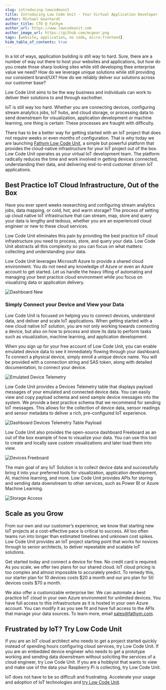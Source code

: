 ```yaml
---
slug: introducing-lowcodeunit
title: Introducing Low Code Unit - Your Virtual Application Developer
author: Michael Gearhardt
author_title: CTO @ Fathym
author_url: https://www.lowcodeunit.com
author_image_url: https://github.com/mcgear.png
tags: [website, application, no code, micro-frontend]
hide_table_of_contents: true
---
```

<!-- 
![Low Code Unit Diagram](/img/lowcodeunit-diagram.png) -->

In a lot of ways, application building is still way to hard.  Sure, there are a number of way out there to host your websites and applications, but how do you create those sharp looking sites while still developing thee enterprise value we need?  How do we leverage unique solutions while still providing our consistent brand/UX?  How do we reliably deliver our solutions across our customer base?  

Low Code Unit aims to be the way business and individuals can work to deliver their solutions to and through eachother.

IoT is still way too hard. Whether you are connecting devices, configuring stream analytics jobs, IoT hubs, and cloud storage, or processing data to send downstream for visualization, application development or machine learning, one thing is certain: These processes are fraught with difficulty.

There has to be a better way for getting started with an IoT project that does not require weeks or even months of configuration.<!--truncate--> That is why today we are launching [Fathym Low Code Unit](https://www.lowcodeunit.com), a simple but powerful platform that provides the cloud-native infrastructure for your IoT project out of the box. Low Code Unit operates as your virtual IoT development team. The platform radically reduces the time and work involved in getting devices connected, understanding their data, and delivering end-to-end customer driven IoT applications.

## Best Practice IoT Cloud Infrastructure, Out of the Box

Have you ever spent weeks researching and configuring stream analytics jobs, data mapping, or cold, hot, and warm storage? The process of setting up cloud native IoT infrastructure that can stream, map, store and query your data is lengthy and tedious, whether you are an experienced cloud engineer or new to these cloud services.

Low Code Unit eliminates this pain by providing the best practice IoT cloud infrastructure you need to process, store, and query your data. Low Code Unit abstracts all this complexity so you can focus on what matters: collecting and understanding your data.  

Low Code Unit leverages Microsoft Azure to provide a shared cloud environment. You do not need any knowledge of Azure or even an Azure account to get started. Let us handle the heavy lifting of automating and managing your best practice cloud environment while you focus on visualizing data or application delivery.

![Dashboard New](/img/screenshots/dashboard-new.png)

### Simply Connect your Device and View your Data

Low Code Unit is focused on helping you to connect devices, understand data, and deliver and scale IoT applications. When getting started with a new cloud native IoT solution, you are not only working towards connecting a device, but also on how to process and store its data to perform tasks such as visualization, machine learning, and application development.  

When you sign up for your free account of Low Code Unit, you can enable emulated device data to see it immediately flowing through your dashboard. To connect a physical device, simply enroll a unique device name. You will be provided with a connection string and SAS token, along with detailed documentation, to connect your device.

![Emulated Device Telemetry](/img/screenshots/dashboard-emulated-telemetry.png)

Low Code Unit provides a Devices Telemetry table that displays payload messages of your emulated and connected device data. You can easily view and copy payload schema and send sample device messages into the system. We provide a best practice schema that we recommend for sending IoT messages. This allows for the collection of device data, sensor readings and sensor metadata to deliver a rich, pre-configured IoT experience.

![Dashboard Devices Telemetry Table Payload](/img/screenshots/dashboard-devices-telemetry-table-payload.png)

Low Code Unit also provides the open-source dashboard Freeboard as an out of the box example of how to visualize your data. You can use this tool to create and locally save custom visualizations and later load them into view.

![Devices Freeboard](/img/screenshots/dashboard-devices-freeboard.png)

The main goal of any IoT Solution is to collect device data and successfully bring it into your preferred tools for visualization, application development, AI, machine learning, and more. Low Code Unit provides APIs for storing and sending data downstream to other services, such as Power BI or Azure Machine Learning.

![Storage Access](/img/screenshots/dashboard-storage-access.png)

## Scale as you Grow

From our own and our customer’s experience, we know that starting new IoT projects at a cost-effective pace is critical to success. All too often teams run into longer than estimated timelines and unknown cost spikes. Low Code Unit provides an IoT project starting point that works for novices through to senior architects, to deliver repeatable and scalable IoT solutions.

Get started today and connect a device for free. No credit card is required. As you scale, we offer two plans for our shared cloud. IoT cloud pricing is too complex and almost impossible to accurately predict. To remedy this, our starter plan for 10 devices costs $20 a month and our pro plan for 50 devices costs $70 a month.

We also offer a customizable enterprise tier. We can automate a best practice IoT cloud in your own Azure environment for unlimited devices. You have full access to this infrastructure as it is hosted in your own Azure account. You can modify it as you see fit and have full access to the APIs that manage your data sources. To learn more, email sales@fathym.com.

## Frustrated by IoT? Try Low Code Unit

If you are an IoT cloud architect who needs to get a project started quickly instead of spending hours configuring cloud services, try Low Code Unit. If you are an embedded device engineer who needs to get a prototype working and sending data downstream without soliciting the services of a cloud engineer, try Low Code Unit. If you are a hobbyist that wants to view and make use of the data your Raspberry Pi is collecting, try Low Code Unit.

IoT does not have to be so difficult and frustrating. Accelerate your usage and adoption of IoT technologies and [try Low Code Unit](https://www.lowcodeunit.com).
